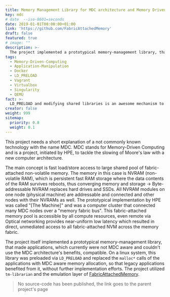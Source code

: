 ```yaml
---
title: Memory Management Library for MDC architecture and Memory Driven Computing Research Evaluation
key: mdc
# date  --iso-8601=seconds   
date: 2019-01-01T00:00:00+01:00
link: 'https://github.com/FabricAttachedMemory'
draft: false
featured: true
# image: ""
description: >-
  The project implemented a prototypical memory-management library, that made applications benefit from MDC hardware without changing their source code. 
tags:
  - Memory-Driven-Computing
  - Application-Manipulation
  - Docker
  - LD_PRELOAD
  - Vagrant
  - Virtualbox
  - Singularity
  - QEMU
fact: >-
  LD_PRELOAD and modifying shared libraries is an awesome mechanism to modify and enhance applications without touching their source code.
creator: false
weight: 999
sitemap:
  priority: 0.8
  weight: 0.1
---
```

This project needs a short explanation of a not commonly known technology with the name MDC.
MDC stands for Memory-Driven Computing and is a project, initiated by HPE, to tackle the slowing of Moore's law with a new computer architecture.

The main concept is fast load/store access to large shared pool of fabric-attached non-volatile memory.
The memory in this case is NVRAM (non-volatile RAM), which is persistent fast RAM storage where the data contents of
the RAM survives reboots, thus converging memory and storage -> Byte-addressable NVRAM replaces hard drives and SSDs.
All NVRAM modules on one node (physical machine) are addressable and connected and other nodes with their NVRAMs as well.
The prototypical implementation by HPE was called "[The Machine]" and was a computer cluster that connected many MDC nodes over a "memory fabric bus".
This fabric-attached memory pool is accessible by all compute resources, even remote via Optical networking provides near-uniform low latency which resulted in direct, unmediated  access to all fabric-attached NVM across the memory fabric.

The project itself implemented a prototypical memory-management library, that made applications, which currently were not MDC aware and couldn't use the MDC architecture's benefits, compatible.
On a linux system, this library was preloaded via `LD_PRELOAD` and replaced the `malloc*` calls of the applications with MDC aware memory allocation, so that legacy applications benefited from it, without further implementation efforts.
The project utilized `tm-librarian` and the emulation layer of [FabricAttachedMemory].

> No source-code has been published, the link goes to the parent project's page

[FabricAttachedMemory]: https://github.com/FabricAttachedMemory

